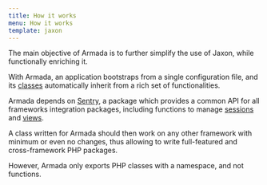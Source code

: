 ```yaml
---
title: How it works
menu: How it works
template: jaxon
---
```


The main objective of Armada is to further simplify the use of Jaxon, while functionally enriching it.

With Armada, an application bootstraps from a single configuration file, and its [classes](/docs/armada/classes) automatically inherit from a rich set of functionalities.

Armada depends on [Sentry](https://github.com/jaxon-php/jaxon-sentry), a package which provides a common API for all frameworks integration packages, including functions to manage [sessions](/docs/armada/sessions) and [views](/docs/armada/views).

A class written for Armada should then work on any other framework with minimum or even no changes, thus allowing to write full-featured and cross-framework PHP packages.

However, Armada only exports PHP classes with a namespace, and not functions.
